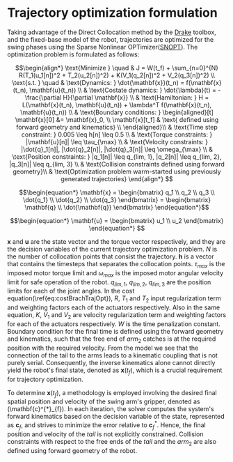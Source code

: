 # Trajectory optimization formulation
Taking advantage of the Direct Collocation method by the [Drake](https://drake.mit.edu/) toolbox, and the fixed-base model of the robot, trajectories are optimized for the swing phases using the Sparse Nonlinear OPTimizer([SNOPT](https://www.jstor.org/stable/20453604)). The optimization problem is formulated as follows:

```math
\begin{align*}
    \text{Minimize } \quad & J = W(t_f) + \sum_{n=0}^{N} R(T_1(u_1[n])^2 + T_2(u_2[n])^2) + K(V_1(q_2[n])^2 + V_2(q_3[n])^2) \\
    \text{s.t. } \quad & \text{Dynamics: } \dot{\mathbf{x}}(t_n) = f(\mathbf{x}(t_n), \mathbf{u}(t_n)) \\
    & \text{Costate dynamics: } \dot{\lambda}(t) = -\frac{\partial H}{\partial \mathbf{x}} \\
    & \text{Hamiltonian: } H = L(\mathbf{x}(t_n), \mathbf{u}(t_n)) + \lambda^T f(\mathbf{x}(t_n), \mathbf{u}(t_n)) \\
    & \text{Boundary conditions: } \begin{aligned}[t] 
        \mathbf{x}[0] &= \mathbf{x}_0, \\
        \mathbf{x}[t_f] & \text{ defined using forward geometry and kinematics} \\
        \end{aligned}\\
    & \text{Time step constraint: } 0.005 \leq h[n] \leq 0.5 \\
    & \text{Torque constraints: } |\mathbf{u}[n]| \leq \tau_{\max} \\
    & \text{Velocity constraints: } |\dot{q}_1[n]|, |\dot{q}_2[n]|, |\dot{q}_3[n]| \leq \omega_{\max} \\
    & \text{Position constraints: } |q_1[n]| \leq q_{lim, 1}, |q_2[n]| \leq q_{lim, 2}, |q_3[n]| \leq q_{lim, 3} \\
    & \text{Collision constraints defined using forward geometry}\\
    & \text{Optimization problem warm-started using previously generated trajectories}
\end{align*} 
```
```math
\begin{equation*}
    \mathbf{x} = \begin{bmatrix}
        q_1 \\ q_2 \\ q_3 \\ \dot{q_1} \\ \dot{q_2} \\ \dot{q_3}
    \end{bmatrix} = \begin{bmatrix}
        \mathbf{q} \\ \dot{\mathbf{q}}
    \end{bmatrix}
\end{equation*}
```
```math
\begin{equation*}
    \mathbf{u} = \begin{bmatrix}
        u_1 \\ u_2
    \end{bmatrix}
\end{equation*}   
```

$\mathbf{x}$ and $\mathbf{u}$ are the state vector and the torque vector respectively, and they are the decision variables of the current trajectory optimization problem. $N$ is the number of collocation points that consist the trajectory. $\mathbf{h}$ is a vector that contains the timesteps that separates the collocation points. $\tau_{max}$ is the imposed motor torque limit and $\omega_{max}$ is the imposed motor angular velocity limit for safe operation of the robot. $q_{lim, 1}$, $q_{lim, 2}$, $q_{lim, 3}$ are the position limits for each of the joint angles. In the cost equation(\ref{eq:costBrachTrajOpt}), $R$, $T_1$ and $T_2$ input regularization term and weighting factors each of the actuators respectively. Also in the same equation, $K$, $V_1$ and $V_2$ are velocity regularization term and weighting factors for each of the actuators respectively. $W$ is the time penalization constant. Boundary condition for the final time is defined using the forward geometry and kinematics, such that the free end of $arm_2$ catches is at the required position with the required velocity. From the model we see that the connection of the tail to the arms leads to a kinematic coupling that is not purely serial. Consequently, the inverse kinematics alone cannot directly yield the robot's final state, denoted as $\mathbf{x}(t_f)$, which is a crucial requirement for trajectory optimization.

To determine $\mathbf{x}(t_f)$, a methodology is employed involving the desired final spatial position and velocity of the swing arm's gripper, denoted as \(\mathbf{c}^{*}_{f}\). In each iteration, the solver computes the system's forward kinematics based on the decision variable of the state, represented as $\mathbf{c}_{f}$, and strives to minimize the error relative to $\mathbf{c}_{f}^{*}$. Hence, the final position and velocity of the $tail$ is not explicitly constrained. Collision constraints with respect to the free ends of the $tail$ and the $arm_2$ are also defined using forward geometry of the robot.


